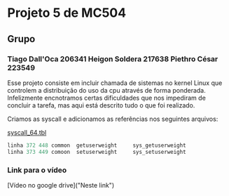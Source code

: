 # Projeto 5 de MC504  
## Grupo  
### Tiago Dall'Oca 206341 Heigon Soldera 217638 Piethro César 223549   
  
Esse projeto consiste em incluir chamada de sistemas no kernel Linux que controlem a distribuição do uso da cpu através de forma ponderada. Infelizmente encnotramos certas dificuldades que nos impediram de concluir a tarefa, mas aqui está descrito tudo o que foi realizado.

Criamos as syscall e adicionamos as referências nos seguintes arquivos:

[syscall_64.tbl](Kernel/arch/x86/entry/syscalls/syscall_64.tbl)


``` c
linha 372 448 common  getuserweight		sys_getuserweight
linha 373 449 comoon  setuserweight		sys_setuserweight
```


### Link para o vídeo
[Vídeo no google drive]("Neste link")